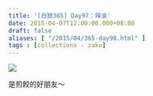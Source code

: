 ```yaml
---
title: '[白狼365] Day97：辣油'
date: 2015-04-07T12:00:00.000+08:00
draft: false
aliases: [ "/2015/04/365-day98.html" ]
tags : [collections - zaku]
---
```


![](/images/zaku097.jpg)

是煎餃的好朋友～
